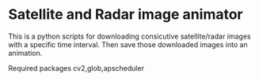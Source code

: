 # Satellite and Radar image animator
This is a python scripts for downloading consicutive satellite/radar images with a specific time interval. Then save those downloaded images into an animation.

Required packages
cv2,glob,apscheduler
